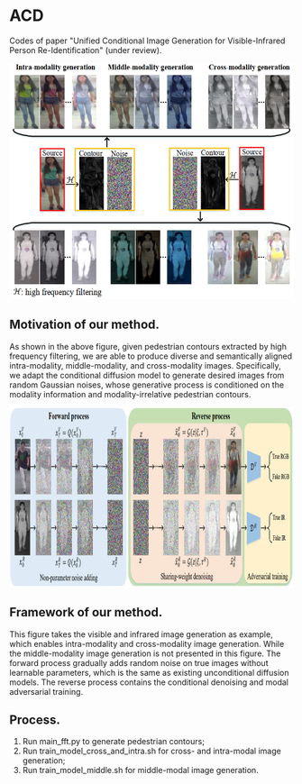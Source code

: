 # ACD
Codes of paper "Unified Conditional Image Generation for Visible-Infrared Person Re-Identification" (under review).

 <img src="/figs/motivation.png" width="560" height="420">
 
## Motivation of our method.
As shown in the above figure, given pedestrian contours extracted by high frequency filtering, we are able to produce diverse and semantically aligned intra-modality, middle-modality, and cross-modality images. Specifically, we adapt the conditional diffusion model to generate desired images from random Gaussian noises, whose generative process is conditioned on the modality information and modality-irrelative pedestrian contours.

 <img src="/figs/framework.png" width="1000" height="320">
 
## Framework of our method.
This figure takes the visible and infrared image generation as example, which enables intra-modality and cross-modality image generation. While the middle-modality image generation is not presented in this figure. The
forward process gradually adds random noise on true images without learnable parameters, which is the same as existing unconditional diffusion models. The reverse process contains the conditional denoising and modal adversarial training. 

## Process.
1. Run main_fft.py to generate pedestrian contours;
2. Run train_model_cross_and_intra.sh for cross- and intra-modal image generation;
3. Run train_model_middle.sh for middle-modal image generation.
